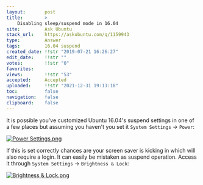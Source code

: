 ```yaml
---
layout:       post
title:        >
    Disabling sleep∕suspend mode in 16.04
site:         Ask Ubuntu
stack_url:    https://askubuntu.com/q/1159943
type:         Answer
tags:         16.04 suspend
created_date: !!str "2019-07-21 16:26:27"
edit_date:    !!str ""
votes:        !!str "0"
favorites:    
views:        !!str "53"
accepted:     Accepted
uploaded:     !!str "2021-12-31 19:13:18"
toc:          false
navigation:   false
clipboard:    false
---
```


It is possible you've customized Ubuntu 16.04's suspend settings in one of a few places but assuming you haven't you set it `System Settings` -> `Power`:

[![Power Settings.png][1]][1]

If this is set correctly chances are your screen saver is kicking in which will also require a login. It can easily be mistaken as suspend operation. Access it through `System Settings` -> `Brightness & Lock`:

[![Brightness & Lock.png][2]][2]


  [1]: https://i.stack.imgur.com/Jt7nc.png
  [2]: https://i.stack.imgur.com/aUPch.png
